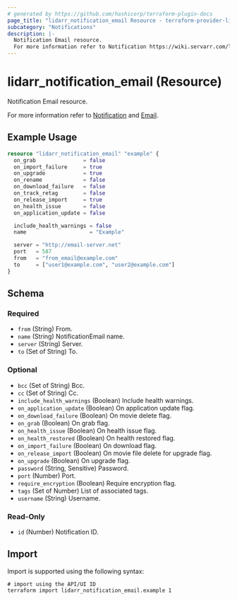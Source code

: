 ```yaml
---
# generated by https://github.com/hashicorp/terraform-plugin-docs
page_title: "lidarr_notification_email Resource - terraform-provider-lidarr"
subcategory: "Notifications"
description: |-
  Notification Email resource.
  For more information refer to Notification https://wiki.servarr.com/lidarr/settings#connect and Email https://wiki.servarr.com/lidarr/supported#email.
---
```


# lidarr_notification_email (Resource)

<!-- subcategory:Notifications -->Notification Email resource.
For more information refer to [Notification](https://wiki.servarr.com/lidarr/settings#connect) and [Email](https://wiki.servarr.com/lidarr/supported#email).

## Example Usage

```terraform
resource "lidarr_notification_email" "example" {
  on_grab               = false
  on_import_failure     = true
  on_upgrade            = true
  on_rename             = false
  on_download_failure   = false
  on_track_retag        = false
  on_release_import     = true
  on_health_issue       = false
  on_application_update = false

  include_health_warnings = false
  name                    = "Example"

  server = "http://email-server.net"
  port   = 587
  from   = "from_email@example.com"
  to     = ["user1@example.com", "user2@example.com"]
}
```

<!-- schema generated by tfplugindocs -->
## Schema

### Required

- `from` (String) From.
- `name` (String) NotificationEmail name.
- `server` (String) Server.
- `to` (Set of String) To.

### Optional

- `bcc` (Set of String) Bcc.
- `cc` (Set of String) Cc.
- `include_health_warnings` (Boolean) Include health warnings.
- `on_application_update` (Boolean) On application update flag.
- `on_download_failure` (Boolean) On movie delete flag.
- `on_grab` (Boolean) On grab flag.
- `on_health_issue` (Boolean) On health issue flag.
- `on_health_restored` (Boolean) On health restored flag.
- `on_import_failure` (Boolean) On download flag.
- `on_release_import` (Boolean) On movie file delete for upgrade flag.
- `on_upgrade` (Boolean) On upgrade flag.
- `password` (String, Sensitive) Password.
- `port` (Number) Port.
- `require_encryption` (Boolean) Require encryption flag.
- `tags` (Set of Number) List of associated tags.
- `username` (String) Username.

### Read-Only

- `id` (Number) Notification ID.

## Import

Import is supported using the following syntax:

```shell
# import using the API/UI ID
terraform import lidarr_notification_email.example 1
```
